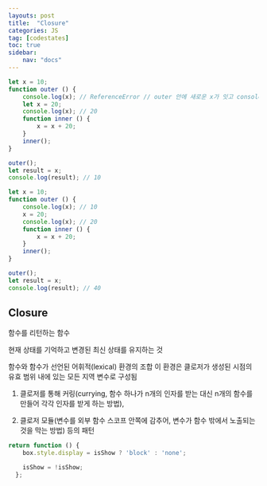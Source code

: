 ```yaml
---
layouts: post
title:  "Closure"
categories: JS
tag: [codestates]
toc: true
sidebar:
    nav: "docs"
---
```


```js
let x = 10;
function outer () {
    console.log(x); // ReferenceError // outer 안에 새로운 x가 잇고 console.log의 위치는 새로운 x의 할당보다 먼저 위치하고 있기 때문에..?
    let x = 20;
    console.log(x); // 20
    function inner () {
        x = x + 20;
    }
    inner();
}

outer();
let result = x;
console.log(result); // 10 
```


```js
let x = 10;
function outer () {
    console.log(x); // 10
    x = 20;
    console.log(x); // 20
    function inner () {
        x = x + 20;
    }
    inner();
}

outer();
let result = x;
console.log(result); // 40
```

## Closure

함수를 리턴하는 함수

현재 상태를 기억하고 변경된 최신 상태를 유지하는 것

함수와 함수가 선언된 어휘적(lexical) 환경의 조합 
이 환경은 클로저가 생성된 시점의 유효 범위 내에 있는 모든 지역 변수로 구성됨

1. 클로저를 통해 커링(currying, 함수 하나가 n개의 인자를 받는 대신 n개의 함수를 만들어 각각 인자를 받게 하는 방법), 
   
2. 클로저 모듈(변수를 외부 함수 스코프 안쪽에 감추어, 변수가 함수 밖에서 노출되는 것을 막는 방법) 등의 패턴

```js
return function () {
    box.style.display = isShow ? 'block' : 'none';

    isShow = !isShow;
  };
```